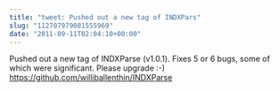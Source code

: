 ```yaml
---
title: "tweet: Pushed out a new tag of INDXPars"
slug: "112707979081555969"
date: "2011-09-11T02:04:10+00:00"
---
```

Pushed out a new tag of INDXParse (v1.0.1).  Fixes 5 or 6 bugs, some of which were significant. Please upgrade :-)  https://github.com/williballenthin/INDXParse
